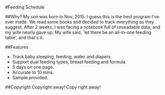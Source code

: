 #Feeding Schedule

##Why?
My son was born in Nov, 2015. I guess this is the best program I've ever made.
We read some books and decided to track everything as they suggest. After 2 weeks, I was facing a notebook full of unreadable data; and my wife nearly gave up.
My wife said, 'let there be an all-in-one feeding table', and that's it.

##Features
- Track baby sleeping, feeding, water and diapers.
- Support dual feeding types, breast feeding and formula.
- 5 days on one page.
- Accurate to 10 mins.
- Sample provided.

##Copyright
Copyright away! Copy right away!